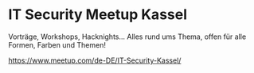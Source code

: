 # IT Security Meetup Kassel

Vorträge, Workshops, Hacknights... Alles rund ums Thema, offen für alle Formen, Farben und Themen!

https://www.meetup.com/de-DE/IT-Security-Kassel/
